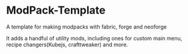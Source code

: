 # ModPack-Template
A template for making modpacks with fabric, forge and neoforge

It adds a handful of utility mods, including ones for custom main menu, recipe changers(Kubejs, crafttweaker) and more.

